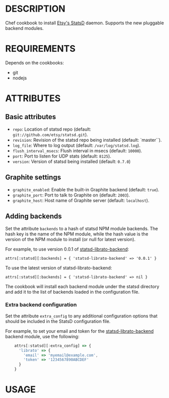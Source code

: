 # DESCRIPTION

Chef cookbook to install [Etsy's
StatsD](https://github.com/etsy/statsd) daemon. Supports the new
pluggable backend modules.

# REQUIREMENTS

Depends on the cookbooks:

 * git
 * nodejs

# ATTRIBUTES

## Basic attributes

 * `repo`: Location of statsd repo (default: `git://github.com/etsy/statsd.git`).
 * `revision`: Revision of the statsd repo being installed (default: `master``).
 * `log_file`: Where to log output (default: `/var/log/statsd.log`).
 * `flush_interval_msecs`: Flush interval in msecs (default: `10000`).
 * `port`: Port to listen for UDP stats (default: `8125`).
 * `version`: Version of statsd being installed (default: `0.7.0`)

## Graphite settings

 * `graphite_enabled`: Enable the built-in Graphite backend (default: `true`).
 * `graphite_port`: Port to talk to Graphite on (default: `2003`).
 * `graphite_host`: Host name of Graphite server (default: `localhost`).

## Adding backends

Set the attribute `backends` to a hash of statsd NPM module
backends. The hash key is the name of the NPM module, while the hash
value is the version of the NPM module to install (or null for latest
version).

For example, to use version 0.0.1 of [statsd-librato-backend][]:

    attrs[:statsd][:backends] = { 'statsd-librato-backend' => '0.0.1' }

To use the latest version of statsd-librato-backend:

    attrs[:statsd][:backends] = { 'statsd-librato-backend' => nil }

The cookbook will install each backend module under the statsd
directory and add it to the list of backends loaded in the
configuration file.

### Extra backend configuration

Set the attribute `extra_config` to any additional configuration
options that should be included in the StatsD configuration file.

For example, to set your email and token for the
[statsd-librato-backend][] backend module, use the following:

```js
    attrs[:statsd][:extra_config] => {
      'librato' => {
        'email' => 'myemail@example.com',
        'token' => '1234567890ABCDEF'
      }
    }
```

# USAGE


[statsd-librato-backend]: https://github.com/librato/statsd-librato-backend
